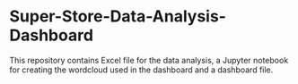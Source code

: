 # Super-Store-Data-Analysis-Dashboard
This repository contains Excel file for the data analysis, a Jupyter notebook for creating the wordcloud used in the dashboard and a dashboard file. 
